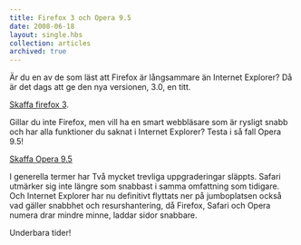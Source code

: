 ```yaml
---
title: Firefox 3 och Opera 9.5
date: 2008-06-18
layout: single.hbs
collection: articles
archived: true
---
```

Är du en av de som läst att Firefox är långsammare än Internet Explorer?
Då är det dags att ge den nya versionen, 3.0, en titt.

[Skaffa firefox 3](http://www.getfirefox.com).

Gillar du inte Firefox, men vill ha en smart webbläsare som är rysligt
snabb och har alla funktioner du saknat i Internet Explorer? Testa i så
fall Opera 9.5!

[Skaffa Opera 9.5](http://www.opera.com)

I generella termer har Två mycket trevliga uppgraderingar släppts.
Safari utmärker sig inte längre som snabbast i samma omfattning som
tidigare. Och Internet Explorer har nu definitivt flyttats ner på
jumboplatsen också vad gäller snabbhet och resurshantering, då Firefox,
Safari och Opera numera drar mindre minne, laddar sidor snabbare.

Underbara tider!